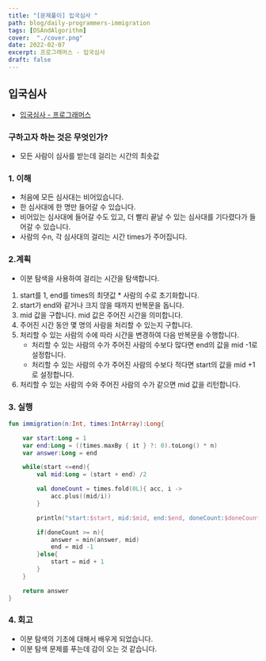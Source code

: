 ```yaml
---
title: "[문제풀이] 입국심사 "
path: blog/daily-programmers-immigration
tags: [DSAndAlgorithm]
cover:  "./cover.png"
date: 2022-02-07
excerpt: 프로그래머스 - 입국심사 
draft: false
---
```



## 입국심사 
* [입국심사 - 프로그래머스](https://programmers.co.kr/learn/courses/30/lessons/43238)

### 구하고자 하는 것은 무엇인가?

- 모든 사람이 심사를 받는데 걸리는 시간의 최솟값

### 1. 이해

- 처음에 모든 심사대는 비어있습니다.
- 한 심사대에 한 명만 들어갈 수 있습니다.
- 비어있는 심사대에 들어갈 수도 있고, 더 빨리 끝날 수 있는 심사대를 기다렸다가 들어갈 수 있습니다.
- 사람의 수n, 각 심사대의 걸리는 시간 times가 주어집니다.

### 2.계획

- 이분 탐색을 사용하여 걸리는 시간을 탐색합니다.
1. start를 1, end를 times의 최댓값 * 사람의 수로 초기화합니다.
2. start가 end와 같거나 크지 않을 때까지 반복문을 돕니다.
3. mid 값을 구합니다. mid 값은 주어진 시간을 의미합니다.
4. 주어진 시간 동안 몇 명의 사람을 처리할 수 있는지 구합니다.
5. 처리할 수 있는 사람의 수에 따라 시간을 변경하여 다음 반복문을 수행합니다.
    - 처리할 수 있는 사람의 수가 주어진 사람의 수보다 많다면 end의 값을 mid -1로 설정합니다.
    - 처리할 수 있는 사람의 수가 주어진 사람의 수보다 적다면 start의 값을 mid +1로 설정합니다.
6. 처리할 수 있는 사람의 수와 주어진 사람의 수가 같으면 mid 값을 리턴합니다.

### 3. 실행

```kotlin
fun immigration(n:Int, times:IntArray):Long{

    var start:Long = 1
    var end:Long = ((times.maxBy { it } ?: 0).toLong() * n)
    var answer:Long = end

    while(start <=end){
        val mid:Long = (start + end) /2

        val doneCount = times.fold(0L){ acc, i ->
            acc.plus((mid/i))
        }

        println("start:$start, mid:$mid, end:$end, doneCount:$doneCount, answer:$answer")

        if(doneCount >= n){
            answer = min(answer, mid)
            end = mid -1
        }else{
            start = mid + 1
        }
    }

    return answer
}
```

### 4. 회고

- 이분 탐색의 기초에 대해서 배우게 되었습니다.
- 이분 탐색 문제를 푸는데 감이 오는 것 같습니다.